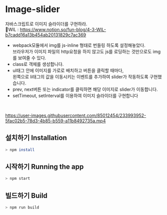 # Image-slider

자바스크립트로 이미지 슬라이더를 구현하라. <br>
📕WIL : https://www.notion.so/fun-blog/4-3-WIL-b7cadd16a13b454ab20131829c7ac369<br>

- webpack모듈에서 img를 js-inline 형태로 번들링 하도록 설정해놓았다.<br>
  브라우저가 이미지 파일의 http요청을 하지 않고도 js를 로딩하는 것만으로도 img를 보여줄 수 있다.
- class로 객체를 생성합니다.
- ul태그 안에 이미지를 가로로 배치하고 버튼을 클릭할 때마다, <br>
  왼쪽으로 li태그의 값을 이동시키는 이벤트를 추가하여 slider가 작동하도록 구현했습니다. 
- prev, next버튼 또는 indicator를 클릭하면 해당 이미지로 slider가 이동합니다.  
- setTimeout, setInterval를 이용하여 이미지 슬라이더를 구현합니다<br>
<br>

https://user-images.githubusercontent.com/85012454/233993952-5fac02b5-78d3-4b85-b559-a11b8492735a.mp4


## 설치하기 Installation

```bash
> npm install
```

## 시작하기 Running the app

```bash
> npm start
```

## 빌드하기 Build

```bash
> npm run build
```
